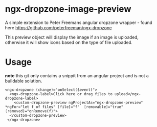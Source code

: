 # ngx-dropzone-image-preview
A simple extension to Peter Freemans angular dropzone wrapper - found here https://github.com/peterfreeman/ngx-dropzone

This preview object will display the image if an image is uploaded, otherwise it will show icons based on the type of file uploaded.

# Usage
**note** this git only contains a snippit from an angular project and is not a buildable solution.  

```
<ngx-dropzone (change)="onSelect($event)">
  <ngx-dropzone-label>Click here or drag files to upload</ngx-dropzone-label>
    <custom-dropzone-preview ngProjectAs="ngx-dropzone-preview" *ngFor="let f of files" [file]="f"  [removable]="true" (removed)="onRemove(f)">
  </custom-dropzone-preview>
 </ngx-dropzone>
 ```

